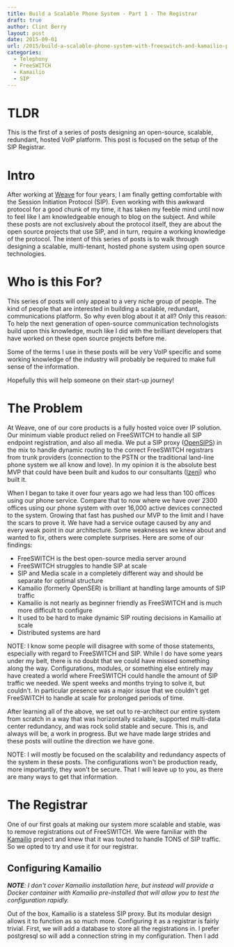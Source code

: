 ```yaml
---
title: Build a Scalable Phone System - Part 1 - The Registrar
draft: true
author: Clint Berry
layout: post
date: 2015-09-01
url: /2015/build-a-scalable-phone-system-with-freeswitch-and-kamailio-part-1/
categories:
  - Telephony
  - FreeSWITCH
  - Kamailio
  - SIP
---
```


# TLDR

This is the first of a series of posts designing an open-source, scalable, redundant, hosted VoIP platform. This post is focused on the setup of the SIP Registrar.

# Intro

After working at [Weave][1] for four years, I am finally getting comfortable with the Session Initiation Protocol (SIP). Even working with this awkward protocol for a good chunk of my time, it has taken my feeble mind until now to feel like I am knowledgeable enough to blog on the subject. And while these posts are not exclusively about the protocol itself, they are about the open source projects that use SIP, and in turn, require a working knowledge of the protocol. The intent of this series of posts is to walk through designing a scalable, multi-tenant, hosted phone system using open source technologies. 

# Who is this For?

This series of posts will only appeal to a very niche group of people. The kind of people that are interested in building a scalable, redundant, communications platform. So why even blog about it at all? Only this reason: To help the next generation of open-source communication technologists build upon this knowledge, much like I did with the brilliant developers that have worked on these open source projects before me. 

Some of the terms I use in these posts will be very VoIP specific and some working knowledge of the industry will probably be required to make full sense of the information.

Hopefully this will help someone on their start-up journey! 


# The Problem

At Weave, one of our core products is a fully hosted voice over IP solution. Our minimum viable product relied on FreeSWITCH to handle all SIP endpoint registration, and also all media. We put a SIP proxy ([OpenSIPS][2]) in the mix to handle dynamic routing to the correct FreeSWITCH registrars from trunk providers (connection to the PSTN or the traditional land-line phone system we all know and love). In my opinion it is the absolute best MVP that could have been built and kudos to our consultants ([Izeni][3]) who built it. 

When I began to take it over four years ago we had less than 100 offices using our phone service. Compare that to now where we have over 2300 offices using our phone system with over 16,000 active devices connected to the system. Growing that fast has pushed our MVP to the limit and I have the scars to prove it. We have had a service outage caused by any and every weak point in our architecture. Some weaknesses we knew about and wanted to fix, others were complete surprises. Here are some of our findings:

* FreeSWITCH is the best open-source media server around
* FreeSWITCH struggles to handle SIP at scale
* SIP and Media scale in a completely different way and should be separate for optimal structure
* Kamailio (formerly OpenSER) is brilliant at handling large amounts of SIP traffic
* Kamailio is not nearly as beginner friendly as FreeSWITCH and is much more difficult to configure
* It used to be hard to make dynamic SIP routing decisions in Kamailio at scale
* Distributed systems are hard


NOTE: I know some people will disagree with some of those statements, especially with regard to FreeSWITCH and SIP. While I do have some years under my belt, there is no doubt that we could have missed something along the way. Configurations, modules, or something else entirely may have created a world where FreeSWITCH could handle the amount of SIP traffic we needed. We spent weeks and months trying to solve it, but couldn't. In particular presence was a major issue that we couldn't get FreeSWITCH to handle at scale for prolonged periods of time.

After learning all of the above, we set out to re-architect our entire system from scratch in a way that was horizontally scalable, supported multi-data center redundancy, and was rock solid stable and secure. This is, and always will be, a work in progress. But we have made large strides and these posts will outline the direction we have gone.

NOTE: I will mostly be focused on the scalability and redundancy aspects of the system in these posts. The configurations won't be production ready, more importantly, they won't be secure. That I will leave up to you, as there are many ways to get that information.

# The Registrar

One of our first goals at making our system more scalable and stable, was to remove registrations out of FreeSWITCH. We were familiar with the [Kamailio][4] project and knew that it was touted to handle TONS of SIP traffic. So we opted to try and use it for our registrar.

## Configuring Kamailio

_**NOTE**: I don't cover Kamailio installation here, but instead will provide a Docker container with Kamailio pre-installed that will allow you to test the configuration rapidly._

Out of the box, Kamailio is a stateless SIP proxy. But its modular design allows it to function as so much more. Configuring it as a registrar is fairly trivial. First, we will add a database to store all the registrations in. I prefer postgresql so will add a connection string in my configuration. Then I add 


[1]:http://getweave.com
[2]:http://opensips.org
[3]:http://izeni.com
[4]:http://www.kamailio.org
